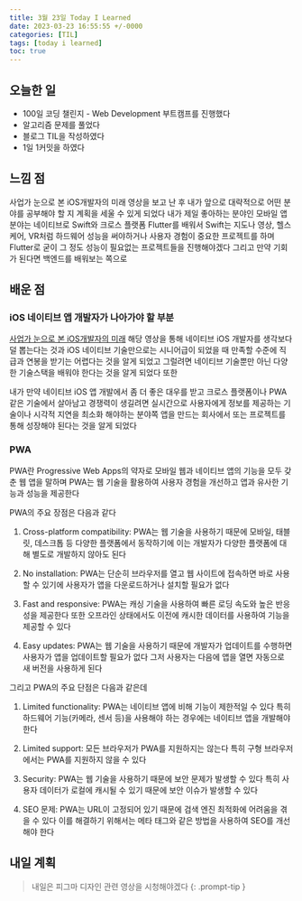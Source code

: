 ```yaml
---
title: 3월 23일 Today I Learned
date: 2023-03-23 16:55:55 +/-0000
categories: [TIL]
tags: [today i learned]
toc: true
---
```


## 오늘한 일

* 100일 코딩 챌린지 - Web Development 부트캠프를 진행했다
* 알고리즘 문제를 풀었다
* 블로그 TIL을 작성하였다
* 1일 1커밋을 하였다

## 느낌 점

사업가 눈으로 본 iOS개발자의 미래 영상을 보고 난 후 내가 앞으로 대략적으로 어떤 분야를 공부해야 할 지 계획을 세울 수 있게 되었다
내가 제일 좋아하는 분야인 모바일 앱 분야는 네이티브로 Swift와 크로스 플랫폼 Flutter를 배워서 Swift는 지도나 영상, 헬스 케어, VR처럼 하드웨어 성능을 써야하거나 사용자 경험이 중요한 프로젝트를 하며 Flutter로 굳이 그 정도 성능이 필요없는 프로젝트들을 진행해야겠다
그리고 만약 기회가 된다면 백엔드를 배워보는 쪽으로

## 배운 점

### iOS 네이티브 앱 개발자가 나아가야 할 부분

[사업가 눈으로 본 iOS개발자의 미래](https://youtu.be/IAj-9MQLsvY) 해당 영상을 통해
네이티브 iOS 개발자를 생각보다 덜 뽑는다는 것과 iOS 네이티브 기술만으로는 시니어급이 되었을 때 만족할 수준에
직급과 연봉을 받기는 어렵다는 것을 알게 되었고 그럴려면 네이티브 기술뿐만 아닌 다양한 기술스택을 배워야 한다는 것을 알게 되었다 또한

내가 만약 네이티브 iOS 앱 개발에서 좀 더 좋은 대우를 받고 크로스 플랫폼이나 PWA 같은 기술에서
살아남고 경쟁력이 생길려면 실시간으로 사용자에게 정보를 제공하는 기술이나 시각적 지연을 최소화 해야하는 분야쪽 앱을 만드는 회사에서 또는 프로젝트를 통해 성장해야 된다는 것을 알게 되었다

### PWA

PWA란 Progressive Web Apps의 약자로 모바일 웹과 네이티브 앱의 기능을 모두 갖춘 웹 앱을 말하며 PWA는 웹 기술을 활용하여 사용자 경험을 개선하고 앱과 유사한 기능과 성능을 제공한다

PWA의 주요 장점은 다음과 같다

1. Cross-platform compatibility: PWA는 웹 기술을 사용하기 때문에 모바일, 태블릿, 데스크톱 등 다양한 플랫폼에서 동작하기에 이는 개발자가 다양한 플랫폼에 대해 별도로 개발하지 않아도 된다

1. No installation: PWA는 단순히 브라우저를 열고 웹 사이트에 접속하면 바로 사용할 수 있기에 사용자가 앱을 다운로드하거나 설치할 필요가 없다 

1. Fast and responsive: PWA는 캐싱 기술을 사용하여 빠른 로딩 속도와 높은 반응성을 제공한다 또한 오프라인 상태에서도 이전에 캐시한 데이터를 사용하여 기능을 제공할 수 있다

1. Easy updates: PWA는 웹 기술을 사용하기 때문에 개발자가 업데이트를 수행하면 사용자가 앱을 업데이트할 필요가 없다 그저 사용자는 다음에 앱을 열면 자동으로 새 버전을 사용하게 된다

그리고 PWA의 주요 단점은 다음과 같은데

1. Limited functionality: PWA는 네이티브 앱에 비해 기능이 제한적일 수 있다 특히 하드웨어 기능(카메라, 센서 등)을 사용해야 하는 경우에는 네이티브 앱을 개발해야 한다

1. Limited support: 모든 브라우저가 PWA를 지원하지는 않는다 특히 구형 브라우저에서는 PWA를 지원하지 않을 수 있다

1. Security: PWA는 웹 기술을 사용하기 때문에 보안 문제가 발생할 수 있다 특히 사용자 데이터가 로컬에 캐시될 수 있기 때문에 보안 이슈가 발생할 수 있다

1. SEO 문제: PWA는 URL이 고정되어 있기 때문에 검색 엔진 최적화에 어려움을 겪을 수 있다 이를 해결하기 위해서는 메타 태그와 같은 방법을 사용하여 SEO를 개선해야 한다

## 내일 계획

> 내일은 피그마 디자인 관련 영상을 시청해야겠다
{: .prompt-tip }